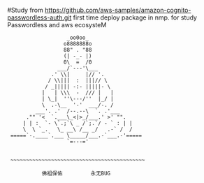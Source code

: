 #Study from https://github.com/aws-samples/amazon-cognito-passwordless-auth.git
first time deploy package in nmp. 
for study Passwordless and aws ecosysteM

                       _oo0oo_  
                      o8888888o 
                      88" . "88 
                      (| -_- |) 
                      0\  =  /0 
                    ___/`---'\___ 
                  .' \\|     |// '. 
                 / \\|||  :  |||// \ 
                / _||||| -:- |||||- \ 
               |   | \\\  -  /// |   | 
               | \_|  ''\---/''  |_/ | 
               \  .-\__  '-'  ___/-. / 
             ___'. .'  /--.--\  `. .'___ 
          ."" '<  `.___\_<|>_/___.' >' "". 
         | | :  `- \`.;`\ _ /`;.`/ - ` : | | 
         \  \ `_.   \_ __\ /__ _/   .-` /  / 
     =====`-.____`.___ \_____/___.-`___.-'===== 
                       `=---='


     ~~~~~~~~~~~~~~~~~~~~~~~~~~~~~~~~~~~~~~~~~~~ 

               佛祖保佑         永无BUG 

